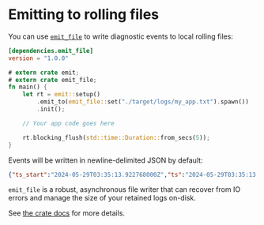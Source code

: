 # Emitting to rolling files

You can use [`emit_file`](https://docs.rs/emit_file/1.0.0/emit_file/index.html) to write diagnostic events to local rolling files:

```toml
[dependencies.emit_file]
version = "1.0.0"
```

```rust
# extern crate emit;
# extern crate emit_file;
fn main() {
    let rt = emit::setup()
        .emit_to(emit_file::set("./target/logs/my_app.txt").spawn())
        .init();

    // Your app code goes here

    rt.blocking_flush(std::time::Duration::from_secs(5));
}
```

Events will be written in newline-delimited JSON by default:

```json
{"ts_start":"2024-05-29T03:35:13.922768000Z","ts":"2024-05-29T03:35:13.943506000Z","module":"my_app","msg":"in_ctxt failed with `a` is odd","tpl":"in_ctxt failed with `err`","a":1,"err":"`a` is odd","lvl":"warn","span_id":"0a3686d1b788b277","span_parent":"1a50b58f2ef93f3b","trace_id":"8dd5d1f11af6ba1db4124072024933cb"}
```

`emit_file` is a robust, asynchronous file writer that can recover from IO errors and manage the size of your retained logs on-disk.

See [the crate docs](https://docs.rs/emit_file/1.0.0/emit_file/index.html) for more details.
